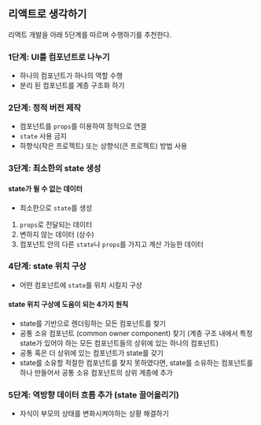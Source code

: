 ## 리액트로 생각하기
리액트 개발을 아래 5단계를 따르며 수행하기를 추천한다. 

### 1단계: UI를 컴포넌트로 나누기
* 하나의 컴포넌트가 하나의 역할 수행
* 분리 된 컴포넌트를 계층 구조화 하기
### 2단계: 정적 버전 제작
* 컴포넌트를 `props`를 이용하여 정적으로 연결
* `state` 사용 금지
* 하향식(작은 프로젝트) 또는 상향식(큰 프로젝트) 방법 사용
### 3단계: 최소한의 state 생성
#### state가 될 수 없는 데이터
* 최소한으로 `state`를 생성
1. `props`로 전달되는 데이터
2. 변하지 않는 데이터 (상수)
3. 컴포넌트 안의 다른 `state`나 `props`를 가지고 계산 가능한 데이터
### 4단계: state 위치 구상
* 어떤 컴포넌트에 `state`를 위치 시킬지 구상
#### state 위치 구상에 도움이 되는 4가지 원칙
* state를 기반으로 렌더링하는 모든 컴포넌트를 찾기
* 공통 소유 컴포넌트 (common owner component) 찾기 (계층 구조 내에서 특정 state가 있어야 하는 모든 컴포넌트들의 상위에 있는 하나의 컴포넌트)
* 공통 혹은 더 상위에 있는 컴포넌트가 state를 갖기
* state를 소유할 적절한 컴포넌트를 찾지 못하였다면, state를 소유하는 컴포넌트를 하나 만들어서 공통 소유 컴포넌트의 상위 계층에 추가
### 5단계: 역방향 데이터 흐름 추가 (state 끌어올리기)
* 자식이 부모의 상태를 변화시켜야하는 상황 해결하기